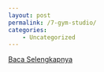 ```yaml
---
layout: post
permalink: /7-gym-studio/
categories:
    - Uncategorized
---
```


[Baca Selengkapnya](/01)